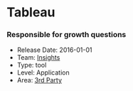# Tableau
### Responsible for growth questions
* Release Date: 2016-01-01
* Team: [Insights](../teams/insights.md)
* Type: tool
* Level: Application
* Area: [3rd Party](../areas/3rd-party.png)
